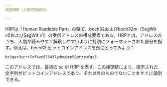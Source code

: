 ```yaml
---
用語HRP（人間可読部分）

---
```

HRPは「Human Readable Part」の略で、bech32およびbech32m（SegWit v0およびSegWit v1）の受信アドレスの構成要素である。HRPとは、アドレスのうち、人間が読みやすく解釈しやすいように特別にフォーマットされた部分を指す。例えば、bech32 ビットコインアドレスを例にとってみよう：

```text
bc1qar0srrr7xfkvy5l643lydnw9re59gtzzwfqx5
```

このアドレスでは、最初の `bc` が HRP を表す。この接頭辞により、提示された文字列がビットコインアドレスであり、それ以外のものでないことをすぐに識別できる。